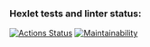 ### Hexlet tests and linter status:
[![Actions Status](https://github.com/dorokhin/python-project-49/workflows/hexlet-check/badge.svg)](https://github.com/dorokhin/python-project-49/actions)
[![Maintainability](https://api.codeclimate.com/v1/badges/3d5ecd8572fd589fb5ac/maintainability)](https://codeclimate.com/github/dorokhin/python-project-49/maintainability)
